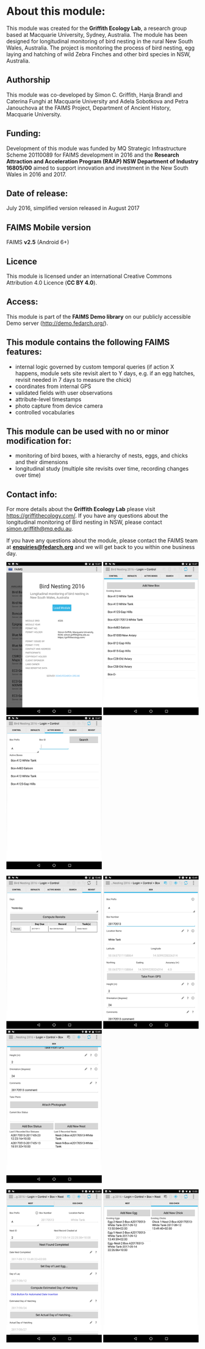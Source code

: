 # About this module:
This module was created for the **Griffith Ecology Lab**, a research group based at Macquarie University, Sydney, Australia. The module has been designed for longitudinal monitoring of bird nesting in the rural New South Wales, Australia. The project is monitoring the process of bird nesting, egg laying and hatching of wild Zebra Finches and other bird species in NSW, Australia.

## Authorship
This module was co-developed by Simon C. Griffith, Hanja Brandl and Caterina Funghi at Macquarie University and Adela Sobotkova and Petra Janouchova at the FAIMS Project, Department of Ancient History, Macquarie University.

## Funding:
Development of this module was funded by MQ Strategic Infrastructure Scheme 20110089 for FAIMS development in 2016 and the **Research Attraction and Acceleration Program (RAAP) NSW Department of Industry 16805/00** aimed to support innovation and investment in the New South Wales in 2016 and 2017.


## Date of release:
July 2016, simplified version released in August 2017

## FAIMS Mobile version
FAIMS **v2.5** (Android 6+)

## Licence
This module is licensed under an international Creative Commons Attribution 4.0 Licence (**CC BY 4.0**).

## Access:
This module is part of the **FAIMS Demo library** on our publicly accessible Demo server (http://demo.fedarch.org/). 

## This module contains the following FAIMS features:
* internal logic governed by custom temporal queries (if action X happens, module sets site revisit alert to Y days, e.g. if an egg hatches, revisit needed in 7 days to measure the chick)
* coordinates from internal GPS
* validated fields with user observations
* attribute-level timestamps
* photo capture from device camera
* controlled vocabularies


## This module can be used with no or minor modification for:
* monitoring of bird boxes, with a hierarchy of nests, eggs, and chicks and their dimensions
* longitudinal study (multiple site revisits over time, recording changes over time)

## Contact info:
For more details about the **Griffith Ecology Lab** please visit https://griffithecology.com/. If you have any questions about the longitudinal monitoring of Bird nesting in NSW, please contact simon.griffith@mq.edu.au.

If you have any questions about the module, please contact the FAIMS team at **enquiries@fedarch.org** and we will get back to you within one business day.

<p align="left">
  <img src="https://github.com/FAIMS/bird-nesting/blob/master/screenshots/Screenshot_20170912-134735.png" width="250"/>
  <img src="https://github.com/FAIMS/bird-nesting/blob/master/screenshots/Screenshot_20170912-134746.png" width="250"/>
  <img src="https://github.com/FAIMS/bird-nesting/blob/master/screenshots/Screenshot_20170912-134754.png" width="250"/>
</p>

<p align="left">
  <img src="https://github.com/FAIMS/bird-nesting/blob/master/screenshots/Screenshot_20170912-134810.png" width="250"/>
  <img src="https://github.com/FAIMS/bird-nesting/blob/master/screenshots/Screenshot_20170912-134902.png" width="250"/>
  <img src="https://github.com/FAIMS/bird-nesting/blob/master/screenshots/Screenshot_20170912-134907.png" width="250"/>
</p>

<p align="left">
  <img src="https://github.com/FAIMS/bird-nesting/blob/master/screenshots/Screenshot_20170912-134936.png" width="250"/>
  <img src="https://github.com/FAIMS/bird-nesting/blob/master/screenshots/Screenshot_20170912-135009.png" width="250"/>
</p>


